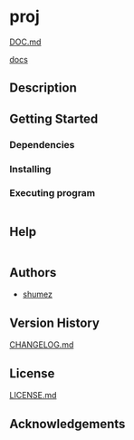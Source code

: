 <!--
@Author: shumez
@Date:   2018-05-23 13:54:05
@Project: proj
@Filename: README.md
@Last modified by:   shumez
@Last modified time: 2018-05-24 13:36:84
-->


# proj


[DOC.md]

[docs]

## Description


## Getting Started



### Dependencies



### Installing



### Executing program

```
```

## Help

```
```

## Authors

* [shumez]

## Version History

[CHANGELOG.md]

## License

[LICENSE.md]


## Acknowledgements


<!-- ------------------------------- -->
[shumez]: shumez
[DOC.md]: DOC.md
[docs]: docs/
[CHANGELOG.md]: CHANGELOG.md
[LICENSE.md]: LICENSE.md

